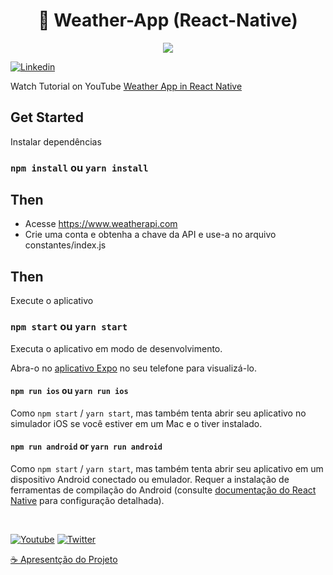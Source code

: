<h1 align="center">
 🚀 Weather-App (React-Native)
 
</h1>

<div align="center">
  <img src="https://github.com/syednomishah/Weather-App-React-Native/assets/72041260/b18c6812-ac54-4fde-8f8b-fa34b68e7d26" />
</div>

  
  <p align="left">
    <a href="https://www.linkedin.com/in/mirka-juliet-9bb590148/"><img alt="Linkedin" title="Linkedin"  src="https://img.shields.io/badge/-Linkedin-blue?style=for-the-badge&logo=linkedin&logoColor=white"/></a>
    <p>
      Watch Tutorial on YouTube <a href="https://youtu.be/953vyZMO4cM" target="_blank">Weather App in React Native</a>
    </p>
    
  </p>
  

## Get Started

Instalar dependências
### `npm install` ou `yarn install`

## Then

- Acesse https://www.weatherapi.com
- Crie uma conta e obtenha a chave da API e use-a no arquivo constantes/index.js

## Then

Execute o aplicativo

### `npm start` ou `yarn start`

Executa o aplicativo em modo de desenvolvimento.

Abra-o no [aplicativo Expo](https://expo.io) no seu telefone para visualizá-lo. 


#### `npm run ios` ou `yarn run ios`

Como `npm start` / `yarn start`, mas também tenta abrir seu aplicativo no simulador iOS se você estiver em um Mac e o tiver instalado.

#### `npm run android` or `yarn run android`

Como `npm start` / `yarn start`, mas também tenta abrir seu aplicativo em um dispositivo Android conectado ou emulador. Requer a instalação de ferramentas de compilação do Android (consulte [documentação do React Native](https://facebook.github.io/react-native/docs/getting-started.html) para configuração detalhada).


<br />


<p align="left">
  <a href="https://github.com/MirkaJuliet34"><img alt="Youtube" title="Youtube" src="https://img.shields.io/badge/-GitHub-red?style=for-the-badge&logo=github&logoColor=white"/></a>
  <a href="https://www.linkedin.com/in/mirka-juliet-9bb590148/"><img alt="Twitter" title="Twitter" src="https://img.shields.io/badge/-Linkedin-1DA1F2?style=for-the-badge&logo=linkedin&logoColor=white"/></a>
</p>

<a href="https://www.buymeacoffee.com/syednoman">☕ Apresentção do Projeto</a>
